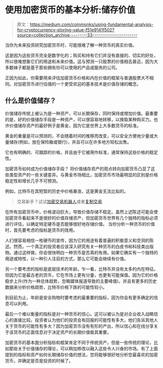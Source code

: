 # 使用加密货币的基本分析:储存价值

> 原文：<https://medium.com/coinmonks/using-fundamental-analysis-for-cryptocurrency-storing-value-f51e9141f502?source=collection_archive---------33----------------------->

当你为未来投资研究加密货币时，可能很难了解一种货币的真实价值。

这是因为这些货币完全是数字化的；购买和持有它们并没有直接的、切实的好处，所以很难想象它们的用途和未来价值。这与预测一只股票的价值相去甚远，因为大多数袜子都是基于那些拥有你可以使用的产品或服务的公司。

正因为如此，你需要用来评估加密货币价格和内在价值的框架与普通股票大不相同。对加密货币进行估值的一个更受欢迎的基本技术是价值存储的概念。

## 什么是价值储存？

价值储存传统上被认为是一种资产，可以长期保存，同时保持或增加价值。最重要的是，好的价值储存手段是一种资产，可以很容易地转移，以换取某种购买力。也许价值储存资产的最好例子是黄金，因为它是世界上大多数货币的标准。

黄金的重量是可以预测的，不会随着时间的推移而改变，可以安全方便地少量或大量储存(例如，放在保险箱或银行)，并且可以在许多地方轻松出售。

它也有明确的、可跟踪的价格，并且由于它被用作标准，通常保持这些价格的稳定性。

加密货币如何成为价值储存手段？
将价值储存资产的观点转向加密货币凸显了这些类型资产的一些关键差异。与黄金市场相比，加密货币市场最明显的区别是价格稳定性和增长几乎不可预测。

例如，比特币在其短暂的历史中价格暴涨，这是黄金无法比拟的。

> 交易新手？试试[加密交易机器人](/coinmonks/crypto-trading-bot-c2ffce8acb2a)或者[复制交易](/coinmonks/top-10-crypto-copy-trading-platforms-for-beginners-d0c37c7d698c)

在所有加密货币中，价格波动巨大，导致价值存储不稳定。虽然上述陈述可能会使加密货币看起来不是很好的价值存储资产，但加密货币世界有几个独特的指标必须进行评估，以确定特定硬币是否能够很好地存储价值。
当你分析一种货币的价值时，首先要考虑的指标是货币的效用。

人们很容易相信一枚硬币的宣传，因为它的用途有着普遍的积极意义和空洞的陈述。然而，一个真正的投资者应该深入研究有关一种货币的白皮书和科技类出版物。通过这样做，你会很快明白一种货币是否真的有用。如果它确实有一个独特的用途或特性，以一种引人注目的方式，那么它可能会继续有价值。

另一个要考虑的指标是底层技术的年龄。乍一看，比特币并没有太多的内在特征。但因为它是最古老的货币，它在市场上更有分量，也更有可能保值。因为它的价格稳步上升(作为一种总体趋势，忽略媒体报道导致的主要峰值)，并且有更多的历史数据来分析价格趋势，比特币价格下跌的可能性较小。

到目前为止，年龄是安全购物时要考虑的最重要的指标，因为你会有更多确定的信息可以利用。

最后一个难以衡量的指标是对一种货币的信心。这可以被认为是对企业收入战略信心的直接比较。投资者认为他们的投资会有回报的可能性有多大，他们告诉其他人关于货币的可能性有多大？因为加密货币没有有形的产出，所以信心和在线分享关于该货币的正面信息对于决定资产的长期价值极其重要。

加密货币的基本面分析指标和框架肯定不同于传统资产。但是一些传统的理论，比如那些关于价值储存的理论，可以稍加修改以融入这些令人兴奋的市场。有了上面提到的指标和资产如何长期储存价值的想法，您将能够很好地分析您最喜欢的加密货币，并确定是否是投资的时候了。